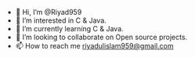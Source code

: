 - 👋 Hi, I’m @Riyad959
- 👀 I’m interested in C & Java.
- 🌱 I’m currently learning C & Java.
- 💞️ I’m looking to collaborate on Open source projects.
- 📫 How to reach me riyadulislam959@gmail.com

<!---
Riyad959/Riyad959 is a ✨ special ✨ repository because its `README.md` (this file) appears on your GitHub profile.
You can click the Preview link to take a look at your changes.
--->
